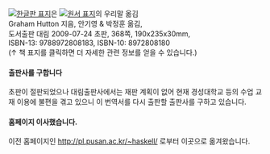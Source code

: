 <a title="클릭하여 더 자세한 정보가 담긴 위키 페이지로 이동하기" href="https://github.com/kyagrd/haskell/wiki">
<img alt="한글판 표지" src="http://kyagrd.github.io/haskell/images/pihko_front_medium.jpg" /></a>은 
<a title="Click to move to the orignal English version homepage" href="http://cs.nott.ac.uk/~gmh/book.html">
<img alt="원서 표지" src="http://kyagrd.github.io/haskell/images/pih_front_small.gif" /></a>의 우리말 옮김
<br /> Graham Hutton 지음, 안기영 & 박정훈 옮김,
<br /> 도서출판 대림 2009-07-24 초판, 368쪽, 190x235x30mm,
<br /> ISBN-13: 9788972808183, ISBN-10: 8972808180
<br />(&uarr; 책 표지를 클릭하면 더 자세한 관련 정보를 얻을 수 있습니다.)

#### 출판사를 구합니다
초판이 절판되었으나 대림출판사에서는 재판 계획이 없어
현재 경성대학교 등의 수업 교재 이용에 불편을 겪고 있으니
이 번역서를 다시 출판할 출판사를 구하고 있습니다.

#### 홈페이지 이사했습니다.
이전 홈페이지인 http://pl.pusan.ac.kr/~haskell/ 로부터 이곳으로 옮겨왔습니다.
